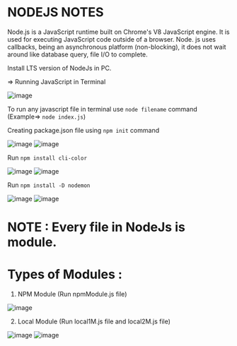 # NODEJS NOTES

Node.js is a JavaScript runtime built on Chrome's V8 JavaScript engine. It is used for executing JavaScript code outside of a browser.
Node. js uses callbacks, being an asynchronous platform (non-blocking), it does not wait around like database query, file I/O to complete.

Install LTS version of NodeJs in PC.

=> Running JavaScript in Terminal

![image](https://user-images.githubusercontent.com/90856664/148516830-f023f94c-8bd8-4d9a-b3b8-73ebe13c58be.png)

To run any javascript file in terminal use `node filename` command   (Example=> `node index.js`)

Creating package.json file using `npm init` command 

![image](https://user-images.githubusercontent.com/90856664/148523189-a43018c8-07cd-41b7-83e9-e8e6662ca71c.png)
![image](https://user-images.githubusercontent.com/90856664/148523468-8f6b6bd3-5e6a-49f8-ac32-ef3590b8ce7f.png)

Run `npm install cli-color`

![image](https://user-images.githubusercontent.com/90856664/148524538-20eb2f17-ca62-49bf-9dca-52a57df7d75d.png)
![image](https://user-images.githubusercontent.com/90856664/148524569-ec61b2c9-e4f4-4f42-bc6b-8a2b747302c2.png)

Run `npm install -D nodemon`

![image](https://user-images.githubusercontent.com/90856664/148527628-f1e9a161-01a0-4cea-8151-0e23c87ff0d5.png)
![image](https://user-images.githubusercontent.com/90856664/148527668-f25a85de-f55e-495b-acc6-733540989dbc.png)


# NOTE : Every file in NodeJs is module.

# Types of Modules :

1. NPM Module (Run npmModule.js file)

![image](https://user-images.githubusercontent.com/86548591/148542247-d8c787e4-4de5-47b7-91a9-e9935ac6cd19.png)

2. Local Module (Run local1M.js file and local2M.js file)

![image](https://user-images.githubusercontent.com/86548591/148543986-bc554a88-a279-42bb-99d8-473a86291dd7.png)
![image](https://user-images.githubusercontent.com/86548591/148547628-7589e420-45f1-4f7b-a6f2-6888251963f2.png)


